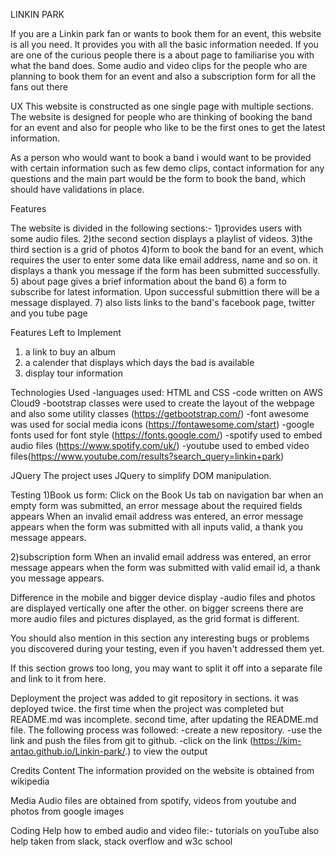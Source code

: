 LINKIN PARK

If you are a Linkin park fan or wants to book them for an event, this website is all you need. 
It provides you with all the basic information needed. If you are one of the curious people there is a about page to familiarise you with what the band does. 
Some audio and video clips for the people who are planning to book them for an event and also a subscription form for all the fans out there


UX
This website is constructed as one single page with multiple sections. The website is designed for people who are thinking of booking the band for an event and also for people 
who like to be the first ones to get the latest information.

As a person who would want to book a band i would want to be provided with certain information such as few demo clips, contact information for any questions and the main part
would be the form to book the band, which should have validations in place. 


Features

The website is divided in the following sections:-
1)provides users with some audio files.
2)the second section displays a playlist of videos.
3)the third section is a grid of photos 
4)form to book the band for an event, which requires the user to enter some data like email address, name and so on. it displays a thank you message if the form has been submitted 
successfully. 
5) about page gives a brief information about the band
6) a form to subscribe for latest information. Upon successful submittion there will be a message displayed.
7) also lists links to the band's facebook page, twitter and you tube page


Features Left to Implement
1) a link to buy an album
2) a calender that displays which days the bad is available
3) display tour information

Technologies Used
-languages used: HTML and CSS
-code written on AWS Cloud9
-bootstrap classes were used to create the layout of the webpage and also some utility classes (https://getbootstrap.com/)
-font awesome was used for social media icons (https://fontawesome.com/start)
-google fonts used for font style (https://fonts.google.com/)
-spotify used to embed audio files (https://www.spotify.com/uk/)
-youtube used to embed video files(https://www.youtube.com/results?search_query=linkin+park)


JQuery
The project uses JQuery to simplify DOM manipulation.


Testing
1)Book us form:
Click on the Book Us tab on navigation bar
when an empty form was submitted, an error message about the required fields appears
When an invalid email address was entered, an error message appears
when the form was submitted with all inputs valid, a thank you message appears.

2)subscription form
When an invalid email address was entered, an error message appears
when the form was submitted with valid email id, a thank you message appears.


Difference in the mobile and bigger device display
-audio files and photos are displayed vertically one after the other. on bigger screens there are more audio files and pictures displayed, as the grid format is different.


You should also mention in this section any interesting bugs or problems you discovered during your testing, even if you haven't addressed them yet.

If this section grows too long, you may want to split it off into a separate file and link to it from here.

Deployment
the project was added to git repository in sections. 
it was deployed twice. the first time when the project was completed but README.md was incomplete. second time, after updating the README.md file. The following process was followed:
-create a new repository.
-use the link and push the files from git to github.
-click on the link (https://kim-antao.github.io/Linkin-park/.) to view the output


Credits
Content
The information provided on the website is obtained from wikipedia

Media
Audio files are obtained from spotify, videos from youtube and photos from google images

Coding Help
how to embed audio and video file:- tutorials on youTube
also help taken from slack, stack overflow and w3c school
